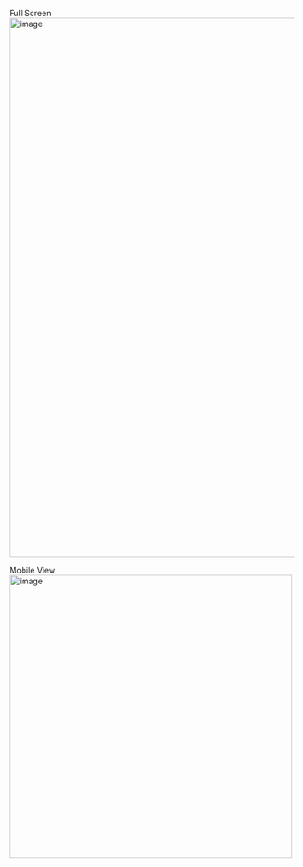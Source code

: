 Full Screen
<img width="953" alt="image" src="https://user-images.githubusercontent.com/5106417/154523311-c924a969-9bbf-4b97-9753-3124140a7b16.png">

Mobile View
<img width="500" alt="image" src="https://user-images.githubusercontent.com/5106417/154523448-46443205-388b-459a-880f-f5f986f640ed.png">
